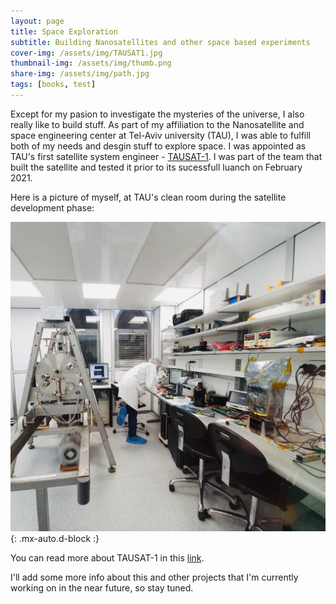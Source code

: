 ```yaml
---
layout: page
title: Space Exploration
subtitle: Building Nanosatellites and other space based experiments
cover-img: /assets/img/TAUSAT1.jpg
thumbnail-img: /assets/img/thumb.png
share-img: /assets/img/path.jpg
tags: [books, test]
---
```


Except for my pasion to investigate the mysteries of the universe, I also really like to build stuff. As part of my affiliation to the Nanosatellite and space engineering center at Tel-Aviv university (TAU), I was able to fulfill both of my needs and desgin stuff to explore space. I was appointed as TAU's first satellite system engineer - [TAUSAT-1](https://db.satnogs.org/satellite/47926). I was part of the team that built the satellite and tested it prior to its sucessfull luanch on February 2021.

Here is a picture of myself, at TAU's clean room during the satellite development phase:

 ![Crepe](/assets/img/Lab.jpg){: .mx-auto.d-block :}  
 
 You can read more about TAUSAT-1 in this [link](https://english.tau.ac.il/news/tau-sat-1).

I'll add some more info about this and other projects that I'm currently working on in the near future, so stay tuned.
